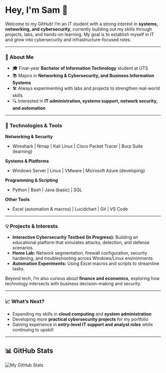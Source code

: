 # Hey, I'm Sam 👋  

Welcome to my GitHub! I’m an IT student with a strong interest in **systems, networking, and cybersecurity**, currently building out my skills through projects, labs, and hands-on learning. My goal is to establish myself in IT and grow into cybersecurity and infrastructure-focused roles.  

---

### 🚀 About Me  
- 🎓 Final-year **Bachelor of Information Technology** student at UTS  
- 📚 Majors in **Networking & Cybersecurity, and Business Information Systems**  
- 🛠️ Always experimenting with labs and projects to strengthen real-world skills  
- 🔍 Interested in **IT administration, systems support, network security, and automation**  

---

### 🔧 Technologies & Tools  
**Networking & Security**  
- Wireshark | Nmap | Kali Linux | Cisco Packet Tracer | Burp Suite (learning)  

**Systems & Platforms**  
- Windows Server | Linux | VMware | Microsoft Azure (developing)  

**Programming & Scripting**  
- Python | Bash | Java (basic) | SQL  

**Other Tools**  
- Excel (automation & macros) | Lucidchart | Git | VS Code  

---

### 💡 Projects & Interests  
- **Interactive Cybersecurity Testbed (In Progress):** Building an educational platform that simulates attacks, detection, and defense scenarios.  
- **Home Lab:** Network segmentation, firewall configuration, security hardening, and troubleshooting across Windows/Linux environments.  
- **Automation Experiments:** Using Excel macros and scripts to streamline tasks.  

Beyond tech, I’m also curious about **finance and economics**, exploring how technology intersects with business decision-making and security.  

---

### 📈 What’s Next?  
- Expanding my skills in **cloud computing** and **system administration**  
- Developing more **practical cybersecurity projects** for my portfolio  
- Gaining experience in **entry-level IT support and analyst roles** while continuing to upskill  

---

## 📊 GitHub Stats  
![My GitHub Stats](https://github-readme-stats.vercel.app/api?username=SamHulbert31&show_icons=true&hide_title=true&count_private=true&hide=prs&theme=dark)  
